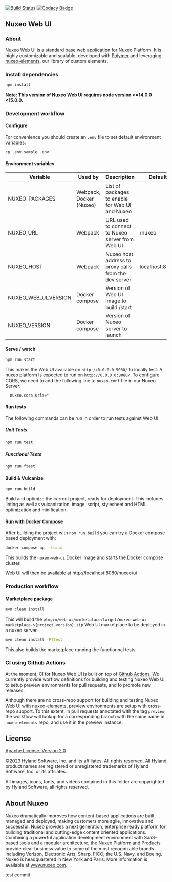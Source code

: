 [![Build Status](https://jenkins.webui.dev.nuxeo.com/buildStatus/icon?job=nuxeo%2Fnuxeo-web-ui%2Fmaster)](https://jenkins.webui.dev.nuxeo.com/job/nuxeo/job/nuxeo-web-ui/job/master/)
[![Codacy Badge](https://api.codacy.com/project/badge/Grade/5d8cd2a3c56745ecaae7e7f92a683ea7)](https://www.codacy.com/app/Nuxeo/nuxeo-web-ui)

## Nuxeo Web UI

### About
Nuxeo Web UI is a standard base web application for Nuxeo Platform. It is highly customizable and scalable, developed with [Polymer](https://polymer-library.polymer-project.org/) and leveraging [nuxeo-elements](https://github.com/nuxeo/nuxeo-elements), our library of custom elements.

### Install dependencies

```sh
npm install
```
**Note: This version of Nuxeo Web UI requires node version >=14.0.0 <15.0.0.**

### Development workflow

#### Configure

For convenience you should create an `.env` file to set default environment variables:

```sh
cp .env.sample .env
```

#### Environment variables

Variable | Used by | Description | Default
--- | --- | --- | ---
NUXEO_PACKAGES | Webpack, Docker (Nuxeo) | List of packages to enable for Web UI and Nuxeo
NUXEO_URL | Webpack | URL used to connect to Nuxeo server from Web UI | /nuxeo
NUXEO_HOST | Webpack | Nuxeo host address to proxy calls from the dev server | localhost:8080 
NUXEO_WEB_UI_VERSION | Docker compose | Version of Web UI image to build /start
NUXEO_VERSION | Docker compose | Version of Nuxeo server to launch

#### Serve / watch

```sh
npm run start
```

This makes the Web UI available on `http://0.0.0.0:5000/` to locally test. A nuxeo platform is expected to run on `http://0.0.0.0:8080/`. To configure CORS, we need to add the following line to `nuxeo.conf` file in our Nuxeo Server:

```
  nuxeo.cors.urls=*
```

#### Run tests
The following commands can be run in order to run tests against Web UI.

##### Unit Tests

```sh
npm run test
```
##### Functional Tests

```sh
npm run ftest
```

#### Build & Vulcanize

```sh
npm run build
```

Build and optimize the current project, ready for deployment. This includes linting as well as vulcanization, image, script, stylesheet and HTML optimization and minification.

#### Run with Docker Compose

After building the project with `npm run build` you can try a Docker compose based deployment with:

```sh
docker-compose up --build
```

This builds the `nuxeo-web-ui` Docker image and starts the Docker compose cluster.

Web UI will then be available at http://localhost:8080/nuxeo/ui

### Production workflow

#### Marketplace package

```sh
mvn clean install
```

This will build the  `plugin/web-ui/marketplace/target/nuxeo-web-ui-marketplace-${project.version}.zip` Web UI marketplace to be deployed in a nuxeo server.

```sh
mvn clean install -Pftest
```

This also builds the marketplace running the functionnal tests.

### CI using Github Actions

At the moment, CI for Nuxeo Web UI is built on top of [Github Actions](https://github.com/features/actions). We currently provide worflow definitions for building and testing Nuxeo Web UI, to setup preview environments for pull requests, and to promote new releases.

Although there are no cross-repo support for building and testing Nuxeo Web UI with [nuxeo-elements](https://github.com/nuxeo/nuxeo-elements/tree/maintenance-3.0.x), preview environments are setup with cross-repo support. To this extent, in pull requests annotated with the tag `preview`, the workflow will lookup for a corresponding branch with the same name in `nuxeo-elements` repo, and use it in the preview instance.

## License

[Apache License, Version 2.0](http://www.apache.org/licenses/LICENSE-2.0.html) 

©2023 Hyland Software, Inc. and its affiliates. All rights reserved. 
All Hyland product names are registered or unregistered trademarks of Hyland Software, Inc. or its affiliates.

All images, icons, fonts, and videos contained in this folder are copyrighted by Hyland Software, all rights reserved.

## About Nuxeo

Nuxeo dramatically improves how content-based applications are built, managed and deployed, making customers more agile, innovative and successful. Nuxeo provides a next generation, enterprise ready platform for building traditional and cutting-edge content oriented applications. Combining a powerful application development environment with SaaS-based tools and a modular architecture, the Nuxeo Platform and Products provide clear business value to some of the most recognizable brands including Verizon, Electronic Arts, Sharp, FICO, the U.S. Navy, and Boeing. Nuxeo is headquartered in New York and Paris. More information is available at www.nuxeo.com.

test commit
